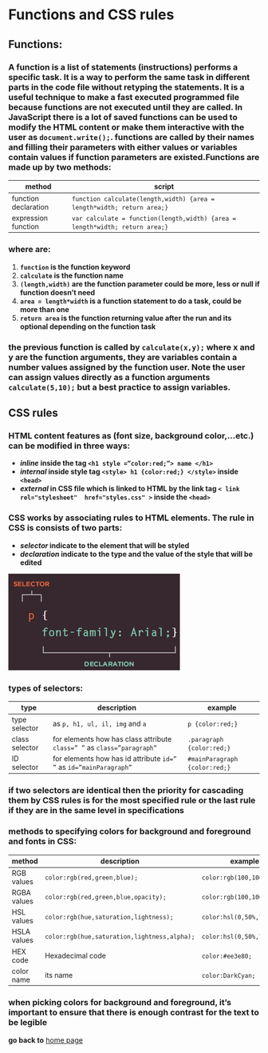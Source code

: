 # Functions and CSS rules
## Functions:
### A function is a list of statements (instructions) performs a specific task. It is a way to perform the same task in different parts in the code file without retyping the statements. It is a useful technique to make a fast executed programmed file because functions are not executed until they are called. In JavaScript there is a lot of saved functions can be used to modify the HTML content or make them interactive with the user as `document.write();`. functions are called by their names and filling their parameters with either values or variables contain values if function parameters are existed.Functions are made up by two methods:

| method | script |
| ------ | -------- |
| function declaration  | `function calculate(length,width) {area = length*width; return area;}` |
| expression function  | `var calculate = function(length,width) {area = length*width; return area;}` |

### where are:
  1. **`function` is the function keyword**
  2. **`calculate` is the function name**
  3. **`(length,width)` are the function parameter could be more, less or null if function doesn’t need**
  4. **`area = length*width` is a function statement to do a task, could be more than one**
  5. **`return area` is the function returning value after the run and its optional depending on the function task**

### the previous function is called by `calculate(x,y);` where x and y are the function arguments, they are variables contain a number values assigned by the function user. Note the user can assign values directly as a function arguments `calculate(5,10);` but a best practice to assign variables.

## CSS rules
### HTML content features as (font size, background color,…etc.) can be modified in three ways:
  - **_inline_ inside the tag `<h1 style =”color:red;”> name </h1>`**
  - **_internal_ inside style tag `<style> h1 {color:red;} </style>` inside `<head>`**
  - **_external_ in CSS file which is linked to HTML by the link tag `< link  rel="stylesheet"  href="styles.css" >` inside the `<head>`**
### CSS works by associating rules to HTML elements. The rule in CSS is consists of two parts:
  - **_selector_ indicate to the element that will be styled**
  - **_declaration_ indicate to the type and the value of the style that will be edited**

  ![imagecss](images/csssparts.jpg)

### types of selectors:

| type | description | example |
| ---- | ----------- | ------- |
| type selector | as `p, h1, ul, il, img` and `a` | `p {color:red;}` |
| class selector | for elements how has class attribute `class=” ”` as `class=”paragraph”` | `.paragraph {color:red;}` |
| ID selector | for elements how has id attribute `id=” ”` as `id=”mainParagraph”` | `#mainParagraph {color:red;}` |

### if two selectors are identical then the priority for cascading them by CSS rules is for the most specified rule or the last rule if they are in the same level in specifications
### methods to specifying colors for background and foreground and fonts in CSS:

| method | description | example |
| ------ | ----------- | ------- |
| RGB values | `color:rgb(red,green,blue);` | `color:rgb(100,100,90);` |
| RGBA values | `color:rgb(red,green,blue,opacity);` | `color:rgb(100,100,90,1);` |
| HSL values | `color:rgb(hue,saturation,lightness);` | `color:hsl(0,50%,78%);` |
| HSLA values | `color:rgb(hue,saturation,lightness,alpha);` | `color:hsl(0,50%,78%,1);` |
| HEX code | Hexadecimal code | `color:#ee3e80;` |
| color name | its name | `color:DarkCyan;` |

### when picking colors for background and foreground, it’s important to ensure that there is enough contrast for the text to be legible  

**go back to** [home page](README.md)

